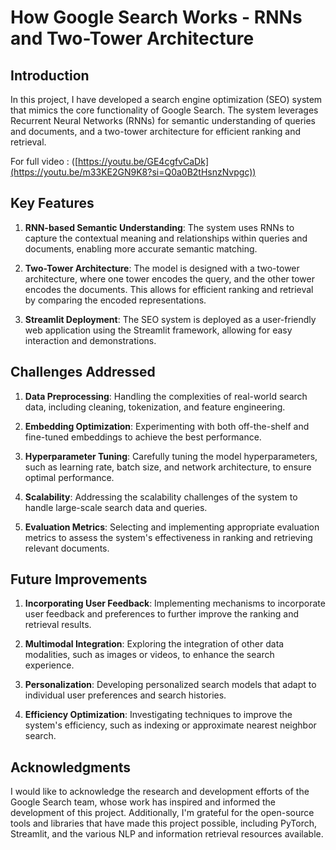 # How Google Search Works - RNNs and Two-Tower Architecture

## Introduction

In this project, I have developed a search engine optimization (SEO) system that mimics the core functionality of Google Search. The system leverages Recurrent Neural Networks (RNNs) for semantic understanding of queries and documents, and a two-tower architecture for efficient ranking and retrieval.

For full video : ([https://youtu.be/GE4cgfvCaDk](https://youtu.be/m33KE2GN9K8?si=Q0a0B2tHsnzNvpgc))

## Key Features

1. **RNN-based Semantic Understanding**: The system uses RNNs to capture the contextual meaning and relationships within queries and documents, enabling more accurate semantic matching.

2. **Two-Tower Architecture**: The model is designed with a two-tower architecture, where one tower encodes the query, and the other tower encodes the documents. This allows for efficient ranking and retrieval by comparing the encoded representations.

3. **Streamlit Deployment**: The SEO system is deployed as a user-friendly web application using the Streamlit framework, allowing for easy interaction and demonstrations.

## Challenges Addressed

1. **Data Preprocessing**: Handling the complexities of real-world search data, including cleaning, tokenization, and feature engineering.

2. **Embedding Optimization**: Experimenting with both off-the-shelf and fine-tuned embeddings to achieve the best performance.

3. **Hyperparameter Tuning**: Carefully tuning the model hyperparameters, such as learning rate, batch size, and network architecture, to ensure optimal performance.

4. **Scalability**: Addressing the scalability challenges of the system to handle large-scale search data and queries.

5. **Evaluation Metrics**: Selecting and implementing appropriate evaluation metrics to assess the system's effectiveness in ranking and retrieving relevant documents.


## Future Improvements

1. **Incorporating User Feedback**: Implementing mechanisms to incorporate user feedback and preferences to further improve the ranking and retrieval results.

2. **Multimodal Integration**: Exploring the integration of other data modalities, such as images or videos, to enhance the search experience.

3. **Personalization**: Developing personalized search models that adapt to individual user preferences and search histories.

4. **Efficiency Optimization**: Investigating techniques to improve the system's efficiency, such as indexing or approximate nearest neighbor search.

## Acknowledgments

I would like to acknowledge the research and development efforts of the Google Search team, whose work has inspired and informed the development of this project. Additionally, I'm grateful for the open-source tools and libraries that have made this project possible, including PyTorch, Streamlit, and the various NLP and information retrieval resources available.

